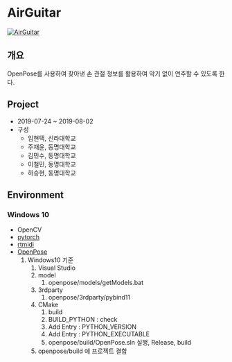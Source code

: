 # AirGuitar
[![AirGuitar](http://img.youtube.com/vi/RaQGj5DZogk/0.jpg)](https://www.youtube.com/watch?v=RaQGj5DZogk)

## 개요
OpenPose를 사용하여 찾아낸 손 관절 정보를 활용하여 악기 없이 연주할 수 있도록 한다.

## Project
- 2019-07-24 \~ 2019-08-02
- 구성
   - 임현택, 신라대학교
   - 주재윤, 동명대학교
   - 김민수, 동명대학교
   - 이철민, 동명대학교
   - 하승현, 동명대학교

## Environment

### Windows 10
- OpenCV
- [pytorch](https://pytorch.org/)
- [rtmidi](https://pypi.org/project/python-rtmidi/)
- [OpenPose](https://github.com/CMU-Perceptual-Computing-Lab/openpose)
    1. Windows10 기준
        1. Visual Studio
        1. model
            1. openpose/models/getModels.bat
        1. 3rdparty 
            1. openpose/3rdparty/pybind11
        1. CMake
            1. build
            1. BUILD_PYTHON : check
            1. Add Entry : PYTHON_VERSION
            1. Add Entry : PYTHON_EXECUTABLE
            1. openpose/build/OpenPose.sln 실행, Release, build
        1. openpose/build 에 프로젝트 결합

